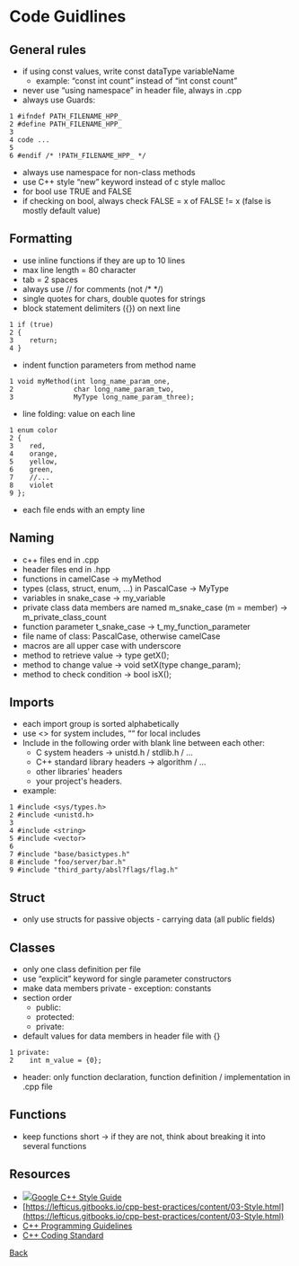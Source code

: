 # Code Guidlines

## General rules <a href="#general-rules" id="general-rules"></a>

* if using const values, write const dataType variableName
  * example: “const int count” instead of “int const count”
* never use “using namespace” in header file, always in .cpp
* always use Guards:

```
1 #ifndef PATH_FILENAME_HPP_
2 #define PATH_FILENAME_HPP_
3
4 code ...
5
6 #endif /* !PATH_FILENAME_HPP_ */
```

* always use namespace for non-class methods
* use C++ style “new” keyword instead of c style malloc
* for bool use TRUE and FALSE
* if checking on bool, always check FALSE = x of FALSE != x (false is mostly default value)

## Formatting <a href="#formatting" id="formatting"></a>

* use inline functions if they are up to 10 lines
* max line length = 80 character
* tab = 2 spaces
* always use // for comments (not /\* \*/)
* single quotes for chars, double quotes for strings
* block statement delimiters ({}) on next line

```
1 if (true)
2 {
3    return;
4 }
```

* indent function parameters from method name

```
1 void myMethod(int long_name_param_one,
2               char long_name_param_two,
3               MyType long_name_param_three);
```

* line folding: value on each line

```
1 enum color
2 {
3    red,
4    orange,
5    yellow,
6    green,
7    //...
8    violet
9 };
```

* each file ends with an empty line

## Naming <a href="#naming" id="naming"></a>

* c++ files end in .cpp
* header files end in .hpp
* functions in camelCase → myMethod
* types (class, struct, enum, …) in PascalCase → MyType
* variables in snake\_case → my\_variable
* private class data members are named m\_snake\_case (m = member) → m\_private\_class\_count
* function parameter t\_snake\_case → t\_my\_function\_parameter
* file name of class: PascalCase, otherwise camelCase
* macros are all upper case with underscore
* method to retrieve value → type getX();
* method to change value → void setX(type change\_param);
* method to check condition → bool isX();

## Imports <a href="#imports" id="imports"></a>

* each import group is sorted alphabetically
* use <> for system includes, ““ for local includes
* Include in the following order with blank line between each other:
  * C system headers → unistd.h / stdlib.h / …
  * C++ standard library headers → algorithm / …
  * other libraries' headers
  * your project's headers.
* example:

```
1 #include <sys/types.h>
2 #include <unistd.h>
3
4 #include <string>
5 #include <vector>
6
7 #include "base/basictypes.h"
8 #include "foo/server/bar.h"
9 #include "third_party/absl?flags/flag.h"
```

## Struct <a href="#struct" id="struct"></a>

* only use structs for passive objects - carrying data (all public fields)

## Classes <a href="#classes" id="classes"></a>

* only one class definition per file
* use “explicit” keyword for single parameter constructors
* make data members private - exception: constants
* section order
  * public:
  * protected:
  * private:
* default values for data members in header file with {}

```
1 private:
2    int m_value = {0};
```

* header: only function declaration, function definition / implementation in .cpp file

## Functions <a href="#functions" id="functions"></a>

* keep functions short → if they are not, think about breaking it into several functions

## Resources <a href="#resources" id="resources"></a>

* [![](https://www.google.com/favicon.ico)Google C++ Style Guide](https://google.github.io/styleguide/cppguide.html)
* [https://lefticus.gitbooks.io/cpp-best-practices/content/03-Style.html](https://lefticus.gitbooks.io/cpp-best-practices/content/03-Style.html)
* [C++ Programming Guidelines](https://sceweb.uhcl.edu/helm/rationalunifiedprocess/manuals/cpp/cpp.htm)
* [C++ Coding Standard](https://users.ece.cmu.edu/\~eno/coding/CppCodingStandard.html)



[Back](../../)
